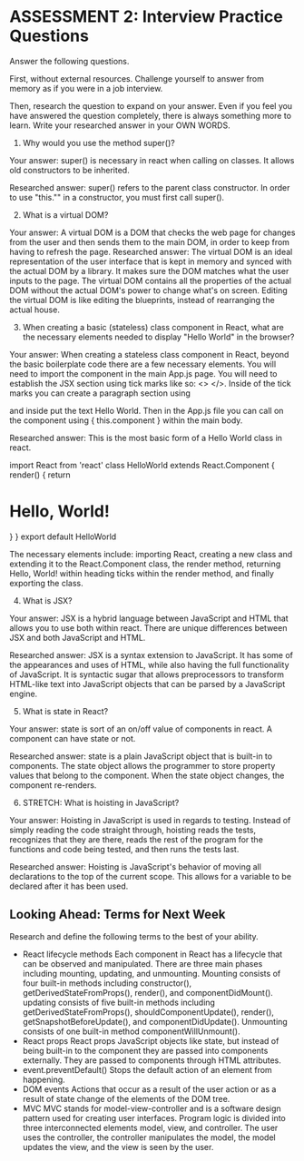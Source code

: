 # ASSESSMENT 2: Interview Practice Questions

Answer the following questions.

First, without external resources. Challenge yourself to answer from memory as if you were in a job interview.

Then, research the question to expand on your answer. Even if you feel you have answered the question completely, there is always something more to learn. Write your researched answer in your OWN WORDS.

1. Why would you use the method super()?

  Your answer:
  super() is necessary in react when calling on classes.  It allows old constructors to be inherited.

  Researched answer:
  super() refers to the parent class constructor.  In order to use "this."" in a constructor, you must first call super().


2. What is a virtual DOM?

  Your answer:
  A virtual DOM is a DOM that checks the web page for changes from the user and then sends them to the main DOM, in order to keep from having to refresh the page.
  Researched answer:
  The virtual DOM is an ideal representation of the user interface that is kept in memory and synced with the actual DOM by a library.  It makes sure the DOM matches what the user inputs to the page.  The virtual DOM contains all the properties of the actual DOM without the actual DOM's power to change what's on screen.  Editing the virtual DOM is like editing the blueprints, instead of rearranging the actual house.


3. When creating a basic (stateless) class component in React, what are the necessary elements needed to display "Hello World" in the browser?

  Your answer:
  When creating a stateless class component in React, beyond the basic boilerplate code there are a few necessary elements.  You will need to import the component in the main App.js page.  You will need to establish the JSX section using tick marks like so: <> </>. Inside of the tick marks you can create a paragraph section using <p> </p> and inside put the text Hello World.  Then in the App.js file you can call on the component using { this.component } within the main body.

  Researched answer:
  This is the most basic form of a Hello World class in react.

  import React from 'react'
    class HelloWorld extends React.Component {
      render() {
        return <h1>Hello, World!</h1>
      }
    }
  export default HelloWorld

  The necessary elements include: importing React, creating a new class and extending it to the React.Component class, the render method, returning Hello, World! within heading ticks within the render method, and finally exporting the class.

4. What is JSX?

  Your answer:
  JSX is a hybrid language between JavaScript and HTML that allows you to use both within react.  There are unique differences between JSX and both JavaScript and HTML.

  Researched answer:
  JSX is a syntax extension to JavaScript. It has some of the appearances and uses of HTML, while also having the full functionality of JavaScript.  It is syntactic sugar that allows preprocessors to transform HTML-like text into JavaScript objects that can be parsed by a JavaScript engine.



5. What is state in React?

  Your answer:
  state is sort of an on/off value of components in react. A component can have state or not.

  Researched answer:
  state is a plain JavaScript object that is built-in to components. The state object allows the programmer to store property values that belong to the component. When the state object changes, the component re-renders.


6. STRETCH: What is hoisting in JavaScript?

  Your answer:
  Hoisting in JavaScript is used in regards to testing.  Instead of simply reading the code straight through, hoisting reads the tests, recognizes that they are there, reads the rest of the program for the functions and code being tested, and then runs the tests last.

  Researched answer:
  Hoisting is JavaScript's behavior of moving all declarations to the top of the current scope.  This allows for a variable to be declared after it has been used.


## Looking Ahead: Terms for Next Week

Research and define the following terms to the best of your ability.

- React lifecycle methods
  Each component in React has a lifecycle that can be observed and manipulated.  There are three main phases including mounting, updating, and unmounting. Mounting consists of four built-in methods including constructor(), getDerivedStateFromProps(), render(), and componentDidMount(). updating consists of five built-in methods including getDerivedStateFromProps(), shouldComponentUpdate(), render(), getSnapshotBeforeUpdate(), and componentDidUpdate().  Unmounting consists of one built-in method componentWillUnmount().
- React props
  React props JavaScript objects like state, but instead of being built-in to the component they are passed into components externally.  They are passed to components through HTML attributes.
- event.preventDefault()
  Stops the default action of an element from happening.
- DOM events
  Actions that occur as a result of the user action or as a result of state change of the elements of the DOM tree.
- MVC
  MVC stands for model-view-controller and is a software design pattern used for creating user interfaces. Program logic is divided into three interconnected elements model, view, and controller.  The user uses the controller, the controller manipulates the model, the model updates the view, and the view is seen by the user.
